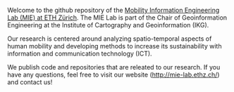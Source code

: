 Welcome to the github repository of the [Mobility Information Engineering Lab (MIE) at ETH Zürich](http://mie-lab.ethz.ch/). The MIE Lab is part of the Chair of Geoinformation Engineering at the Institute of Cartography and Geoinformation (IKG).

Our research is centered around analyzing spatio-temporal aspects of human mobility and developing methods to increase its sustainability with information and communication technology (ICT).

We publish code and repositories that are releated to our research. If you have any questions, feel free to visit our website (http://mie-lab.ethz.ch/) and contact us!



